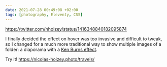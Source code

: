 ```yaml
---
date: 2021-07-28 00:49:08 +02:00
tags: [photography, Eleventy, CSS]
---
```


https://twitter.com/nhoizey/status/1416348840182095874

I finally decided the effect on hover was too invasive and difficult to tweak, so I changed for a much more traditional way to show multiple images of a folder: a diaporama with a [Ken Burns effect](https://en.wikipedia.org/wiki/Ken_Burns_effect).

Try it! https://nicolas-hoizey.photo/travels/

